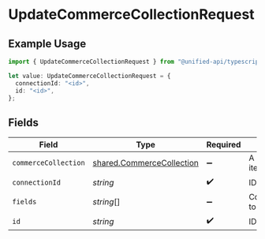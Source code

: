 # UpdateCommerceCollectionRequest

## Example Usage

```typescript
import { UpdateCommerceCollectionRequest } from "@unified-api/typescript-sdk/sdk/models/operations";

let value: UpdateCommerceCollectionRequest = {
  connectionId: "<id>",
  id: "<id>",
};
```

## Fields

| Field                                                                         | Type                                                                          | Required                                                                      | Description                                                                   |
| ----------------------------------------------------------------------------- | ----------------------------------------------------------------------------- | ----------------------------------------------------------------------------- | ----------------------------------------------------------------------------- |
| `commerceCollection`                                                          | [shared.CommerceCollection](../../../sdk/models/shared/commercecollection.md) | :heavy_minus_sign:                                                            | A collection of items/products/services                                       |
| `connectionId`                                                                | *string*                                                                      | :heavy_check_mark:                                                            | ID of the connection                                                          |
| `fields`                                                                      | *string*[]                                                                    | :heavy_minus_sign:                                                            | Comma-delimited fields to return                                              |
| `id`                                                                          | *string*                                                                      | :heavy_check_mark:                                                            | ID of the Collection                                                          |
